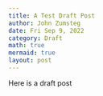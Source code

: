 ```yaml
---
title: A Test Draft Post
author: John Zumsteg
date: Fri Sep 9, 2022
category: Draft
math: true
mermaid: true
layout: post
---
```

Here is a draft post
